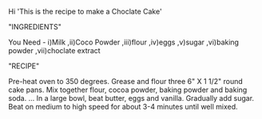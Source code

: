 Hi
'This is the recipe to make a Choclate Cake'

"INGREDIENTS"

You Need - i)Milk ,ii)Coco Powder ,iii)flour ,iv)eggs ,v)sugar ,vi)baking powder ,vii)choclate extract

"RECIPE"

Pre-heat oven to 350 degrees.
Grease and flour three 6" X 1 1/2" round cake pans.
Mix together flour, cocoa powder, baking powder and baking soda. ...
In a large bowl, beat butter, eggs and vanilla.
Gradually add sugar.
Beat on medium to high speed for about 3-4 minutes until well mixed.
